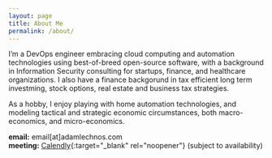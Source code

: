 ```yaml
---
layout: page
title: About Me
permalink: /about/
---
```


I’m a DevOps engineer embracing cloud computing and automation technologies using best-of-breed open-source software, with a background in Information Security consulting for startups, finance, and healthcare organizations. I also have a finance backgorund in tax efficient long term investming, stock options, real estate and business tax strategies.

As a hobby, I enjoy playing with home automation technologies, and modeling tactical and strategic economic circumstances, both macro-economics, and micro-economics.

**email:** email[at]adamlechnos.com <br>
**meeting:** [Calendly](https://calendly.com/adam-lechnos){:target="_blank" rel="noopener"} (subject to availability)
